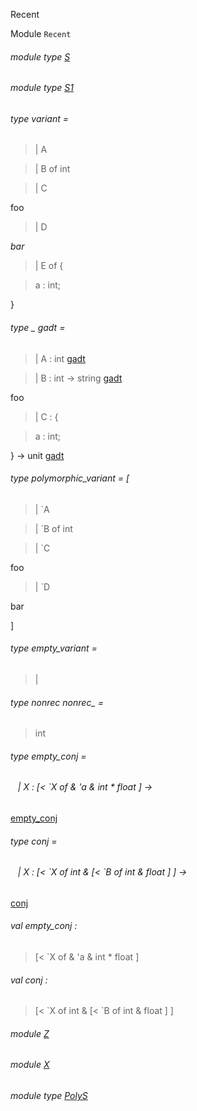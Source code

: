 Recent

Module `Recent`

<a id="module-type-S"></a>

###### module type [S](Recent.module-type-S.md)

<a id="module-type-S1"></a>

###### module type [S1](Recent.module-type-S1.md)

<a id="type-variant"></a>

###### type variant = 

<a id="type-variant.A"></a>

> | A

<a id="type-variant.B"></a>

> | B of int

<a id="type-variant.C"></a>

> | C

foo

<a id="type-variant.D"></a>

> | D

_bar_

<a id="type-variant.E"></a>

> | E of {

<a id="type-variant.a"></a>

> a : int;

}

<a id="type-gadt"></a>

###### type _ gadt = 

<a id="type-gadt.A"></a>

> | A : int [gadt](#type-gadt)

<a id="type-gadt.B"></a>

> | B : int -> string [gadt](#type-gadt)

foo

<a id="type-gadt.C"></a>

> | C : {

<a id="type-gadt.a"></a>

> a : int;

} -> unit [gadt](#type-gadt)

<a id="type-polymorphic_variant"></a>

###### type polymorphic_variant = [ 

<a id="type-polymorphic_variant.A"></a>

> | `A

<a id="type-polymorphic_variant.B"></a>

> | `B of int

<a id="type-polymorphic_variant.C"></a>

> | `C

foo

<a id="type-polymorphic_variant.D"></a>

> | `D

bar

 ]

<a id="type-empty_variant"></a>

###### type empty_variant =

> |

<a id="type-nonrec_"></a>

###### type nonrec nonrec_ =

> int

<a id="type-empty_conj"></a>

###### type empty_conj = 

<a id="type-empty_conj.X"></a>

######    | X : [< \`X of & 'a & int * float ] ->
[empty_conj](#type-empty_conj)

<a id="type-conj"></a>

###### type conj = 

<a id="type-conj.X"></a>

######    | X : [< \`X of int & [< \`B of int & float ] ] ->
[conj](#type-conj)

<a id="val-empty_conj"></a>

###### val empty_conj :

> [< \`X of & 'a & int * float ]

<a id="val-conj"></a>

###### val conj :

> [< \`X of int & [< \`B of int & float ] ]

<a id="module-Z"></a>

###### module [Z](Recent.Z.md)

<a id="module-X"></a>

###### module [X](Recent.X.md)

<a id="module-type-PolyS"></a>

###### module type [PolyS](Recent.module-type-PolyS.md)
